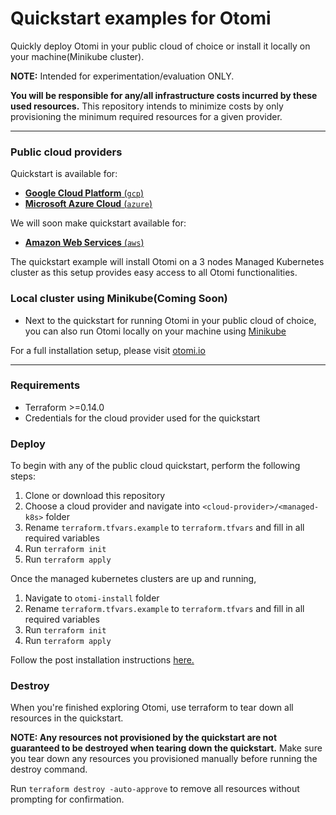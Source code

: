 # Quickstart examples for Otomi

Quickly deploy Otomi in your public cloud of choice or install it locally on your machine(Minikube cluster).

**NOTE:** Intended for experimentation/evaluation ONLY.

**You will be responsible for any/all infrastructure costs incurred by these used resources.**
This repository intends to minimize costs by only provisioning the minimum required resources for a given provider.

---

### Public cloud providers

Quickstart is available for:

- [**Google Cloud Platform** (`gcp`)](./gcp)
- [**Microsoft Azure Cloud** (`azure`)](./azure)

We will soon make quickstart available for:

- [**Amazon Web Services** (`aws`)](./aws)

The quickstart example will install Otomi on a 3 nodes Managed Kubernetes cluster as this setup provides easy access to all Otomi functionalities.

### Local cluster using Minikube(Coming Soon)

- Next to the quickstart for running Otomi in your public cloud of choice, you can also run Otomi locally on your machine using [Minikube](https://minikube.sigs.k8s.io/docs/start/)

For a full installation setup, please visit [otomi.io](https://otomi.io)

----

### Requirements

- Terraform >=0.14.0
- Credentials for the cloud provider used for the quickstart

### Deploy

To begin with any of the public cloud quickstart, perform the following steps:

1. Clone or download this repository
2. Choose a cloud provider and navigate into `<cloud-provider>/<managed-k8s>` folder
3. Rename `terraform.tfvars.example` to `terraform.tfvars` and fill in all required variables
4. Run `terraform init`
5. Run `terraform apply`

Once the managed kubernetes clusters are up and running,

1. Navigate to `otomi-install` folder
2. Rename `terraform.tfvars.example` to `terraform.tfvars` and fill in all required variables
3. Run `terraform init`
4. Run `terraform apply`

Follow the post installation instructions [here.](https://otomi.io/docs/installation/post-install-actions)

### Destroy

When you're finished exploring Otomi, use terraform to tear down all resources in the quickstart.

**NOTE: Any resources not provisioned by the quickstart are not guaranteed to be destroyed when tearing down the quickstart.**
Make sure you tear down any resources you provisioned manually before running the destroy command.

Run `terraform destroy -auto-approve` to remove all resources without prompting for confirmation.
